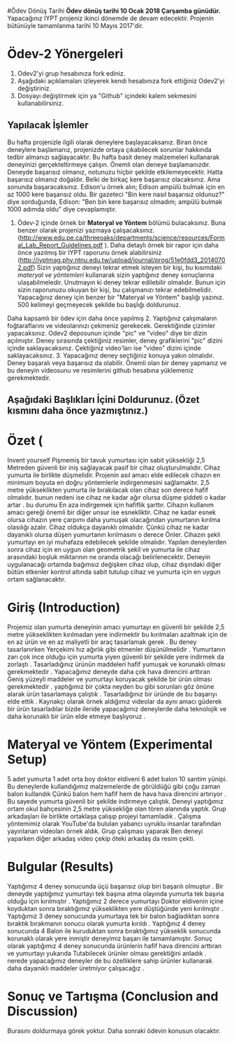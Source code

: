 #Ödev Dönüş Tarihi
**Ödev dönüş tarihi 10 Ocak 2018 Çarşamba günüdür.** Yapacağınız IYPT projeniz ikinci dönemde de devam edecektir. Projenin bütünüyle tamamlanma tarihi 10 Mayıs 2017'dir. 

# Ödev-2 Yönergeleri 
1. Odev2'yi grup hesabınıza fork ediniz. 
2. Aşağıdaki açıklamaları izleyerek kendi hesabınıza fork ettiğiniz Odev2'yi değiştiriniz. 
3. Dosyayı değiştirmek için ya "Github" içindeki kalem sekmesini kullanabilirsiniz. 

## Yapılacak İşlemler
Bu hafta projenizle ilgili olarak deneylere başlayacaksanız. Biran önce deneylere başlamanız, projenizde ortaya 
çıkabilecek sorunlar hakkında tedbir almanızı sağlayacaktır. Bu hafta basit deney malzemeleri kullanarak deneyinizi
gerçekteltirmeye çalışın. Önemli olan deneye başlamanızdır. Deneyde başarısız olmanız, notunuzu hiçbir şekilde etkilemeyecektir.
Hatta başarısız olmanız doğaldır. Belki de birkaç kere başarısız olacaksınız. Ama sonunda başaracaksınız. Edison'u örnek alın; 
Edison ampülü bulmak için en az 1000 kere başarısız oldu. Bir gazeteci "Bin kere nasıl başarısız oldunuz?" diye sorduğunda, 
Edison: "Ben bin kere başarısız olmadım; ampülü bulmak 1000 adımda oldu" diye cevaplamıştır. 

1. Ödev-2 içinde örnek bir **Materyal ve Yöntem** bölümü bulacaksınız. Buna benzer olarak projenizi yazmaya çalışacaksınız. (http://www.edu.pe.ca/threeoaks/departments/science/resources/Formal_Lab_Report_Guidelines.pdf ). Daha detaylı örnek bir rapor için daha önce yazılmış bir IYPT raporunu örnek alabilirsiniz (http://iyptmag.phy.ntnu.edu.tw/upload/journal/prog/51e0fdd3_20140702.pdf) Sizin yaptığınız deneyi tekrar etmek isteyen bir kişi, bu kısımdaki *materyal ve yöntemleri* kullanarak sizin yaptığınız deney sonuçlarına ulaşabilmeledir. Unutmayın ki deney tekrar edilebilir olmalıdır. Bunun için sizin raporunuzu okuyan bir kişi, bu çalışmanızı tekrar edebilmelidir. Yapacağınız deney için benzer bir "Materyal ve Yöntem" başlığı yazınız. 500 kelimeyi geçmeyecek şekilde bu başlığı doldurunuz. 

Daha kapsamlı bir ödev için daha önce yapılmış 
2. Yaptığınız çalışmaların foğtaraflarını ve videolarınızı çekmeniz gerekecek. Gerektiğinde çizimler yapacaksınız. Odev2 deposunun içinde "pic" ve "video" diye bir dizin açılmıştır. Deney sırasında çektiğiniz resimler, deney grafiklerini "pic" dizini içinde saklayacaksınız. Çektiğiniz video'ları ise "video" dizini içinde saklayacaksınız. 
3. Yapacağınız deney seçtiğiniz konuya yakın olmalıdır. Deney başaralı veya başarısız da olabilir. Önemli olan bir deney yapmanız ve bu deneyin videosunu ve resimlerini github hesabına yüklemeniz gerekmektedir. 

## Aşağıdaki Başlıkları İçini Doldurunuz. (Özet kısmını daha önce yazmıştınız.) 

# Özet (
Invent yourself Pişmemiş bir tavuk yumurtası için sabit yüksekliği 2,5 Metreden güvenli bir iniş sağlayacak pasif bir cihaz oluşturulmalıdır. Cihaz yumurta ile birlikte düşmelidir. Projenin asıl amacı elde edilecek cihazın en minimum boyuta en doğru yöntemlerle indirgenmesini sağlamaktır. 2,5 metre yükseklikten yumurta ile bırakılacak olan cihaz son derece hafif olmalıdır. bunun nedeni ise cihaz ne kadar ağır olursa düşme şiddeti o kadar artar . bu durumu En aza indirgemek için hafiflik şarttır. Cihazın kullanım amacı gereği önemli bir diğer unsur ise esnekliktir. Cihaz ne kadar esnek olursa cihazın yere çarpımı daha yumuşak olacağından yumurtanın kırılma olasılığı azalır. Cihaz oldukça dayanıklı olmalıdır. Çünkü cihaz ne kadar dayanıklı olursa düşen yumurtanın kırılmasını o derece Önler. Cihazın şekli yumurtayı en iyi muhafaza edebilecek şekilde olmalıdır. Yapılan deneylerden sonra cihaz için en uygun olan geometrik şekil ve yumurta ile cihaz arasındaki boşluk miktarının ne oranda olacağı belirlenecektir. Deneyin uygulanacağı ortamda bağımsız değişken cihaz olup, cihaz dışındaki diğer bütün etkenler kontrol altında sabit tutulup cihaz ve yumurta için en uygun ortam sağlanacaktır.
# Giriş (Introduction)
Projemiz olan  yumurta deneyinin amacı  yumurtayı en güvenli bir şekilde 2,5 metre yükseklikten kırılmadan yere indirmektir bu kırılmaları azaltmak için de en az ürün ve en az maliyetli bir araç tasarlamak gerek .
Bu deney tasarlanırken Yerçekimi hız ağırlık gibi etmenler düşünülmelidir .
Yumurtanın zarı çok ince olduğu için yumurta yiyen güvenli bir şekilde yere indirmek da zorlaştı .
Tasarladığınız ürünün maddeleri hafif yumuşak ve korunaklı olması gerekmektedir .
Yapacağımız deneyde daha çok hava direncini arttıran Geniş yüzeyli maddeler ve yumurtayı koruyacak şekilde bir ürün olması gerekmektedir .
yaptığımız bir çokta neyden bu gibi sorunları göz önüne alarak ürün tasarlamaya çalıştık .
Tasarladığınız bir üründe de bu başarıyı elde ettik .
Kaynakçı olarak örnek aldığımız videolar da aynı amacı güderek  bir ürün tasarladılar bizde  ileride yapacağımız deneylerde daha teknolojik ve daha korunaklı bir ürün elde etmeye başlıyoruz .

# Materyal ve Yöntem (Experimental Setup)
 5 adet yumurta
 1 adet orta boy doktor eldiveni
 6 adet balon
 10 santim yünipi.
Bu deneylerde kullandığımız malzemelerde de görüldüğü gibi  çoğu zaman balon kullandık Çünkü balon hem hafif hem de hava hava direncini artırıyor . Bu sayede yumurta güvenli bir şekilde indirmeye çalıştık.
Deneyi yaptığımız ortam okul bahçesinin 2,5 metre yüksekliğe olan tören alanında yaptık.
Grup arkadaşları ile birlikte ortaklaşa çalışıp projeyi tamamladık .
Çalışma yöntemimiz olarak YouTube'da bululan yabancı uyruklu insanlar tarafından yayınlanan videoları  örnek aldık.
Grup çalışması yaparak Ben deneyi yaparken diğer arkadaş video çekip  öteki arkadaş da resim çekti.
# Bulgular (Results)
Yaptığımız 4 deney sonucunda üçü başarısız olup biri başarılı olmuştur .
Bir deneyde yaptığımız yumurtayı tek başına atma olayında yumurta tek başına olduğu için kırılmıştır .
Yaptığımız 2 derece yumurtayı Doktor eldivenin içine koyduktan sonra bıraktığımız yükseklikten yere düştüğünde yeni kırılmıştır .
Yaptığımız 3 deney sonucunda yumurtaya tek bir balon bağladıktan sonra bıraktık bırakmanın sonucu olarak yumurta kırıldı .
Yaptığınız 4 deney sonucunda 4 Balon ile kuruduktan sonra bıraktığımız yükseklik sonucunda korunaklı olarak yere inmiştir deneyimiz başarı ile tamamlamıştır.
Sonuç olarak yaptığımız 4 deney sonucunda ürünlerin hafif hava direncini arttıran ve yumurtayı yukarıda Tutabilecek ürünler olması gerektiğini anladık .
nerede yapacağımız deneyler de bu özelliklere sahip ürünler kullanarak daha dayanıklı maddeler üretmiyor çalışacağız .
# Sonuç ve Tartışma (Conclusion and Discussion) 
Burasını doldurmaya görek yoktur. Daha sonraki ödevin konusun olacaktır. 


